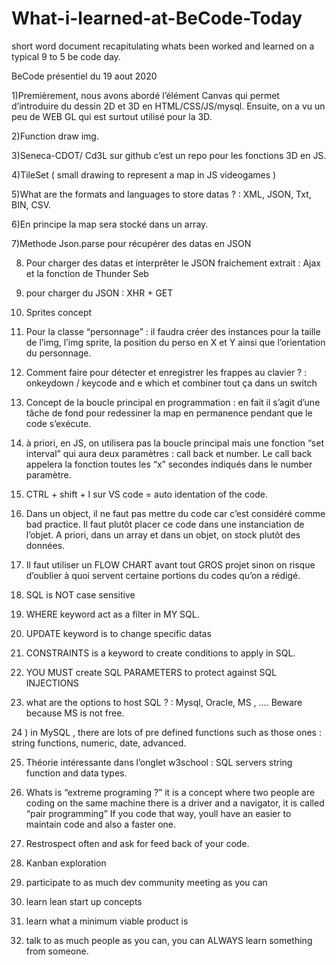 # What-i-learned-at-BeCode-Today
short word document recapitulating whats been worked and learned on a typical 9 to 5 be code day. 


BeCode présentiel du 19 aout 2020

1)Premièrement, nous avons abordé l’élément Canvas qui permet d’introduire du dessin 2D et 3D en HTML/CSS/JS/mysql. Ensuite, on a vu un peu de WEB GL qui est surtout utilisé pour la 3D. 

2)Function draw img. 

3)Seneca-CDOT/ Cd3L sur github c’est un repo pour les fonctions 3D en JS. 

4)TileSet ( small drawing to represent a map in JS videogames ) 

5)What are the formats and languages to store datas ? : XML, JSON, Txt, BIN, CSV. 

6)En principe la map sera stocké dans un array. 

7)Methode Json.parse pour récupérer des datas en JSON 

8) Pour charger des datas et interprêter le JSON fraichement extrait : Ajax et la fonction de Thunder Seb

9) pour charger du JSON : XHR + GET

10) Sprites concept

11) Pour la classe “personnage” : il faudra créer des instances pour la taille de l’img, l’img sprite, la position du perso en X et Y ainsi que l’orientation du personnage.

12) Comment faire pour détecter et enregistrer les frappes au clavier ? : onkeydown / keycode and e which et combiner tout ça dans un switch

13)  Concept de la boucle principal en programmation : en fait il s’agit d’une tâche de fond pour redessiner la map en permanence pendant que le code s’exécute.

14) à priori, en JS, on utilisera pas la boucle principal mais une fonction “set interval” qui aura deux paramètres : call back et number. Le call back appelera la fonction toutes les “x” secondes indiqués dans le number paramètre.

15) CTRL + shift + I sur VS code = auto identation of the code.

16) Dans un object,  il ne faut pas mettre du code car c’est considéré comme bad practice. Il faut plutôt placer ce code dans une instanciation de l’objet. A priori, dans un array et dans un objet, on stock plutôt des données.

17)  Il faut utiliser un FLOW CHART avant tout GROS projet sinon on risque d’oublier à quoi servent certaine portions du codes qu’on a rédigé.

18)  SQL is NOT case sensitive

19) WHERE keyword act as a filter in MY SQL.

20) UPDATE keyword is to change specific datas

21) CONSTRAINTS is a keyword to create conditions to apply in SQL.

22) YOU MUST create SQL PARAMETERS to protect against SQL INJECTIONS


23)  what are the options to host SQL ? : Mysql, Oracle, MS , …. Beware because MS is not free.

24 ) in MySQL , there are lots of pre defined functions such as those ones : string functions, numeric, date, advanced. 

25)  Théorie intéressante dans l’onglet w3school : SQL servers string function and data types.

26)  Whats is “extreme programing ?” it is a concept where two people are coding on the same machine there is a driver and a navigator, it is called “pair programming” If you code that way, youll have an easier to maintain code and also a faster one.

27) Restrospect often and ask for feed back of your code.

28) Kanban exploration

29) participate to as much dev community meeting as you can

30) learn lean start up concepts

31) learn what a minimum viable product is

32) talk to as much people as you can, you can ALWAYS learn something from someone.

